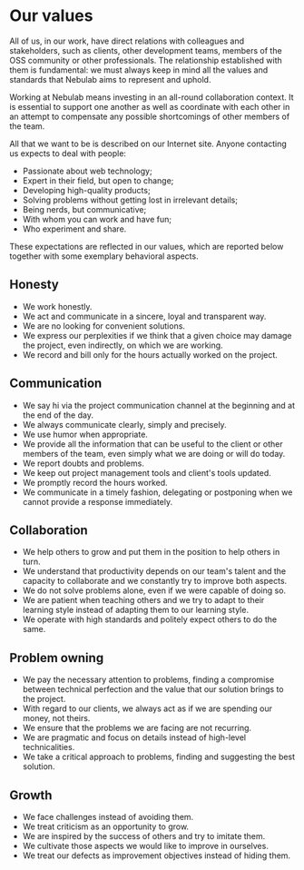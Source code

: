 # Our values

All of us, in our work, have direct relations with colleagues and 
stakeholders, such as clients, other development teams, members of the OSS community or other 
professionals. The relationship established with them is fundamental: we must always keep in mind 
all the values and standards that Nebulab aims to represent and uphold.

Working at Nebulab means investing in an all-round collaboration context. It is essential 
to support one another as well as coordinate with each other in an attempt to compensate any possible shortcomings of other members of the team.

All that we want to be is described on our Internet site. Anyone contacting us 
expects to deal with people:

- Passionate about web technology;
- Expert in their field, but open to change;
- Developing high-quality products;
- Solving problems without getting lost in irrelevant details;
- Being nerds, but communicative;
- With whom you can work and have fun;
- Who experiment and share.

These expectations are reflected in our values, which are reported below together with some
exemplary behavioral aspects.

## Honesty

- We work honestly.
- We act and communicate in a sincere, loyal and transparent way.
- We are no looking for convenient solutions.
- We express our perplexities if we think that a given choice may 
  damage the project, even indirectly, on which we are working.
- We record and bill only for the hours actually worked on the project.

## Communication

- We say hi via the project communication channel at the beginning and at the end of the day.
- We always communicate clearly, simply and precisely.
- We use humor when appropriate.
- We provide all the information that can be useful to the client or other members of the 
  team, even simply what we are doing or will do today.
- We report doubts and problems.
- We keep out project management tools and client's tools updated.
- We promptly record the hours worked.
- We communicate in a timely fashion, delegating or postponing when we cannot
  provide a response immediately.

## Collaboration

- We help others to grow and put them in the position to help others in turn.
- We understand that productivity depends on our team's talent and the capacity to collaborate
  and we constantly try to improve both aspects.
- We do not solve problems alone, even if we were capable of doing so.
- We are patient when teaching others and we try to adapt to their learning style 
  instead of adapting them to our learning style.
- We operate with high standards and politely expect others to do the same.

## Problem owning

- We pay the necessary attention to problems, finding a compromise between technical perfection and
  the value that our solution brings to the project.
- With regard to our clients, we always act as if we are spending our money, not theirs.
- We ensure that the problems we are facing are not recurring.
- We are pragmatic and focus on details instead of high-level technicalities.
- We take a critical approach to problems, finding and suggesting the best solution.

## Growth

- We face challenges instead of avoiding them.
- We treat criticism as an opportunity to grow.
- We are inspired by the success of others and try to imitate them.
- We cultivate those aspects we would like to improve in ourselves.
- We treat our defects as improvement objectives instead of hiding them.
